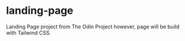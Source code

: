 # landing-page
Landing Page project from The Odin Project however, page will be build with Tailwind CSS.
